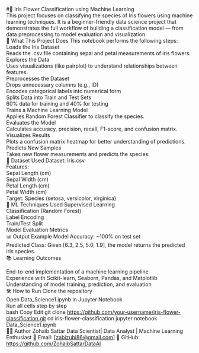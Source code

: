 #🌸 Iris Flower Classification using Machine Learning
<br>
This project focuses on classifying the species of Iris flowers using machine learning techniques. It is a beginner-friendly data science project that demonstrates the full workflow of building a classification model — from data preprocessing to model evaluation and visualization.
<br>
🚀 What This Project Does
This notebook performs the following steps:
<br>
Loads the Iris Dataset
<br>
Reads the .csv file containing sepal and petal measurements of iris flowers.
<br>
Explores the Data
<br>
Uses visualizations (like pairplot) to understand relationships between features.
<br>
Preprocesses the Dataset
<br>
Drops unnecessary columns (e.g., ID)
<br>
Encodes categorical labels into numerical form
<br>
Splits Data into Train and Test Sets
<br>
60% data for training and 40% for testing
<br>
Trains a Machine Learning Model
<br>
Applies Random Forest Classifier to classify the species.
<br>
Evaluates the Model
<br>
Calculates accuracy, precision, recall, F1-score, and confusion matrix.
<br>
Visualizes Results
<br>
Plots a confusion matrix heatmap for better understanding of predictions.
<br>
Predicts New Samples
<br>
Takes new flower measurements and predicts the species.
<br>
📁 Dataset Used
Dataset: Iris.csv
<br>
Features:
<br>
Sepal Length (cm)
<br>
Sepal Width (cm)
<br>
Petal Length (cm)
<br>
Petal Width (cm)
<br>
Target: Species (setosa, versicolor, virginica)
<br>
🧠 ML Techniques Used
Supervised Learning
<br>
Classification (Random Forest)
<br>
Label Encoding
<br>
Train/Test Split
<br>
Model Evaluation Metrics
<br>
📊 Output Example
Model Accuracy: ~100% on test set
<br>
Predicted Class: Given [6.3, 2.5, 5.0, 1.9], the model returns the predicted iris species.
<br>
📚 Learning Outcomes
<br>

End-to-end implementation of a machine learning pipeline
<br>
Experience with Scikit-learn, Seaborn, Pandas, and Matplotlib
<br>
Understanding of model training, prediction, and evaluation
<br>
🛠️ How to Run
Clone the repository
<br>
Open Data_Science1.ipynb in Jupyter Notebook
<br>
Run all cells step by step
<br>
bash
Copy
Edit
git clone https://github.com/your-username/iris-flower-classification.git
cd iris-flower-classification
jupyter notebook Data_Science1.ipynb
<br>
👨‍💻 Author
Zohaib Sattar
Data Scientist| Data Analyst | Machine Learning Enthusiast
📧 Email: [zabizubi86@gmail.com]
🔗 GitHub: https://github.com/ZohaibSattarDataAI

